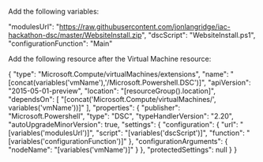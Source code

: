 Add the following variables:

"modulesUrl": "https://raw.githubusercontent.com/jonlangridge/iac-hackathon-dsc/master/WebsiteInstall.zip",
"dscScript": "WebsiteInstall.ps1",
"configurationFunction": "Main"


Add the following resource after the Virtual Machine resource:

{
      "type": "Microsoft.Compute/virtualMachines/extensions",
      "name": "[concat(variables('vmName'),'/Microsoft.Powershell.DSC')]",
      "apiVersion": "2015-05-01-preview",
      "location": "[resourceGroup().location]",
      "dependsOn": [
        "[concat('Microsoft.Compute/virtualMachines/', variables('vmName'))]"
      ],
      "properties": {
        "publisher": "Microsoft.Powershell",
        "type": "DSC",
        "typeHandlerVersion": "2.20",
        "autoUpgradeMinorVersion": true,
        "settings": {
          "configuration": {
            "url": "[variables('modulesUrl')]",
            "script": "[variables('dscScript')]",
            "function": "[variables('configurationFunction')]"
          },
           "configurationArguments": {
             "nodeName": "[variables('vmName')]"
          }
        },
        "protectedSettings": null
      }
    }